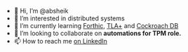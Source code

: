 - 👋 Hi, I’m @absheik
- 👀 I’m interested in distributed systems
- 🌱 I’m currently learning [Forthic](https://github.com/linkedin/forthic), [TLA+](https://lamport.azurewebsites.net/tla/learning.html) and [Cockroach DB](https://github.com/cockroachdb/cockroach)
- 💞️ I’m looking to collaborate on **automations for TPM role.**
- 📫 How to reach me [on LinkedIn](https://www.linkedin.com/in/abdulsheik/)

<!---
absheik/absheik is a ✨ special ✨ repository because its `README.md` (this file) appears on your GitHub profile.
You can click the Preview link to take a look at your changes.
--->
